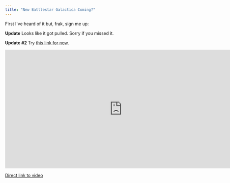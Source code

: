 ```yaml
---
title: "New Battlestar Galactica Coming?"
---
```

<p>First I've heard of it but, frak, sign me up:</p>
<p><strong>Update</strong> Looks like it got pulled. Sorry if you missed it.</p>
<p><strong>Update #2</strong> Try <a href="https://indavideo.hu/video/zb39ky44bsg75">this link for now</a>.</p>
<p><iframe width="759" height="386" src="https://www.youtube.com/embed/A0ixAkA5bng" frameborder="0" allowfullscreen></iframe></p>
<p><a href="https://youtu.be/A0ixAkA5bng">Direct link to video</a></p>
